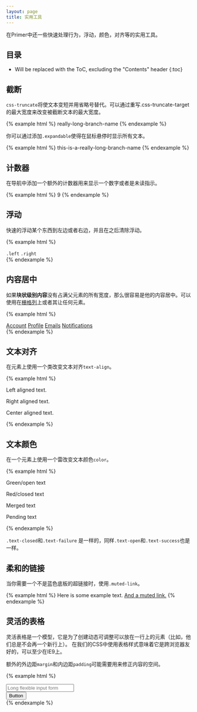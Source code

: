 ```yaml
---
layout: page
title: 实用工具
---
```


在Primer中还一些快速处理行为，浮动，颜色，对齐等的实用工具。

## 目录

* Will be replaced with the ToC, excluding the "Contents" header
{:toc}

## 截断

`css-truncate`将使文本变短并用省略号替代。可以通过重写.css-truncate-target的最大宽度来改变被截断文本的最大宽度。

{% example html %}
<span class="branch-ref css-truncate css-truncate-target">
  really-long-branch-name
</span>
{% endexample %}

你可以通过添加`.expandable`使得在鼠标悬停时显示所有文本。

{% example html %}
<span class="css-truncate expandable">
  <span class="branch-ref css-truncate-target">this-is-a-really-long-branch-name</span>
</span>
{% endexample %}

## 计数器

在导航中添加一个额外的计数器用来显示一个数字或者是未读指示。

{% example html %}
<span class="counter">9</span>
{% endexample %}

## 浮动

快速的浮动某个东西到左边或者右边，并且在之后清除浮动。

{% example html %}
<div class="clearfix">
  <code class="left">.left</code>
  <code class="right">.right</code>
</div>
{% endexample %}

## 内容居中

如果**块状级别内容**没有占满父元素的所有宽度，那么很容易是他的内容居中。可以使用在[栅格列](/layout/#centered)上或者其让任何元素。

{% example html %}
<nav class="menu centered">
  <a class="menu-item selected" href="#">Account</a>
  <a class="menu-item" href="#">Profile</a>
  <a class="menu-item" href="#">Emails</a>
  <a class="menu-item" href="#">Notifications</a>
</nav>
{% endexample %}


## 文本对齐

在元素上使用一个类改变文本对齐`text-align`。

{% example html %}
<p class="text-left">Left aligned text.</p>
<p class="text-right">Right aligned text.</p>
<p class="text-center">Center aligned text.</p>
{% endexample %}

## 文本颜色

在一个元素上使用一个雷改变文本颜色`color`。

{% example html %}
<p class="text-open">Green/open text</p>
<p class="text-closed">Red/closed text</p>
<p class="text-merged">Merged text</p>
<p class="text-pending">Pending text</p>
{% endexample %}

`.text-closed`和`.text-failure` 是一样的，同样`.text-open`和`.text-success`也是一样。

## 柔和的链接

当你需要一个不是蓝色底板的超链接时，使用`.muted-link`。

{% example html %}
Here is some example text. <a class="muted-link" href="#">And a muted link.</a>
{% endexample %}

## 灵活的表格

灵活表格是一个模型，它是为了创建动态可调整可以放在一行上的元素（比如，他们总是不会再一个新行上）。
在我们的CSS中使用表格样式意味着它是跨浏览器友好的，可以至少在IE9上。

额外的外边距`margin`和内边距`padding`可能需要用来修正内容的空间。

{% example html %}
<div class="flex-table">
  <div class="flex-table-item flex-table-item-primary">
    <input class="input-block" type="text" placeholder="Long flexible input form">
  </div>
  <div class="flex-table-item">
    <button class="btn" type="button">Button</button>
  </div>
</div>
{% endexample %}
